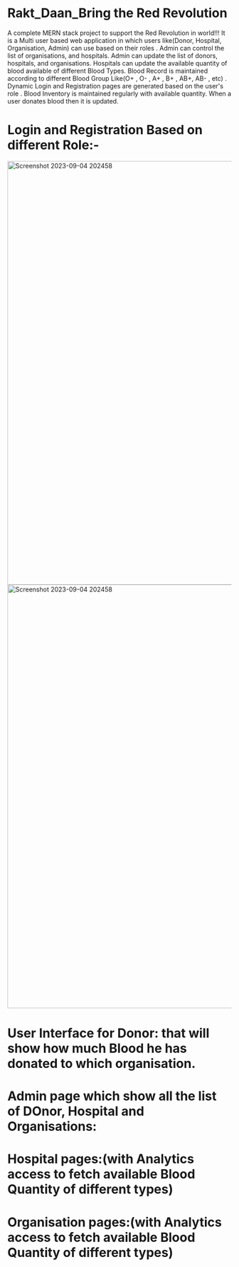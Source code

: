 # Rakt_Daan_Bring the Red Revolution
A complete MERN stack project to support the Red Revolution in world!!!
It is a Multi user based web application in which users like(Donor, Hospital, Organisation, Admin) can  use based on their roles . Admin can control the list of organisations, and hospitals. Admin can update the list of donors, hospitals, and organisations. Hospitals can update the available quantity of blood available of different Blood Types.
Blood Record is maintained according to different Blood Group Like(O+ , O- , A+ , B+ , AB+, AB- , etc) . 
Dynamic Login and Registration pages are generated based on the user's role .
Blood Inventory is maintained regularly with available quantity. When a user donates blood then it is updated.
# Login and Registration Based on different Role:-
<img width="950" alt="Screenshot 2023-09-04 202458" src="https://github.com/Mayankkumar1903/Rakt-Daan-Bring-the-red-revolution-/assets/115803475/8cd9fc9a-bab7-492f-b028-7a4fdc2368c9">
<img width="950" alt="Screenshot 2023-09-04 202458" src="https://github.com/Mayankkumar1903/Rakt-Daan-Bring-the-red-revolution-/assets/115803475/abfd65fe-5788-4ead-8efe-9d94f00bd079">


# User Interface for Donor: that will show how much Blood he has donated to which organisation.


# Admin page which show all the list of DOnor, Hospital and Organisations:


# Hospital pages:(with Analytics access to fetch available Blood Quantity of different types)


# Organisation pages:(with Analytics access to fetch available Blood Quantity of different types)


